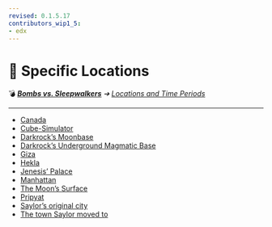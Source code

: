 ```yaml
---
revised: 0.1.5.17
contributors_wip1_5:
- edx
---
```


# 📁 Specific Locations

💣 ***[Bombs vs. Sleepwalkers][home]** ➔ [Locations and Time Periods][locations]*

****

- [Canada][spec_canada]
- [Cube-Simulator][spec_cubesimulator]
- [Darkrock’s Moonbase][spec_moonbase]
- [Darkrock’s Underground Magmatic Base][spec_darkrockmagmabase]
- [Giza][spec_giza]
- [Hekla][spec_hekla]
- [Jenesis’ Palace][spec_jenesispalace]
- [Manhattan][spec_manhattan]
- [The Moon’s Surface][spec_moonsurface]
- [Pripyat][spec_pripyat]
- [Saylor’s original city][spec_saylorcity]
- [The town Saylor moved to][spec_townsaylormovedto]

[home]: /README.md
[locations]: /locations/readme.md
[spec_canada]: /locations/specific/canada.md
[spec_cubesimulator]: /locations/specific/cube_simulator.md
[spec_darkrockmagmabase]: /locations/specific/darkrock_magmabase.md
[spec_giza]: /locations/specific/giza.md
[spec_hekla]: /locations/specific/hekla.md
[spec_jenesispalace]: /locations/specific/jenesis_palace.md
[spec_manhattan]: /locations/specific/manhattan.md
[spec_moonsurface]: /locations/specific/moon_surface.md
[spec_moonbase]: /locations/specific/moonbase.md
[spec_pripyat]: /locations/specific/pripyat.md
[spec_saylorcity]: /locations/specific/saylor_original_city.md
[spec_townsaylormovedto]: /locations/specific/town_saylor_moved_to.md
